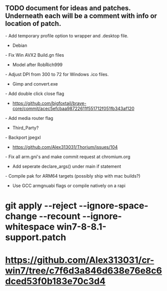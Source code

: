 ## TODO document for ideas and patches. Underneath each will be a comment with info or location of patch.

&#45; Add temporary profile option to wrapper and .desktop file.

 - Debian

&#45; Fix Win AVX2 Build.gn files

 - Model after RobRich999

&#45; Adjust DPI from 300 to 72 for Windows .ico files.

 - Gimp and convert.exe

&#45; Add double click close flag

 - https://github.com/bigfoxtail/brave-core/commit/acec5efcbaa98722611f551712f051fb343af120

&#45; Add media router flag

 - Third_Party?

&#45; Backport jpegxl

 - https://github.com/Alex313031/Thorium/issues/104

&#45; Fix all arm.gni's and make commit request at chromium.org

 - Add seperate declare_args() under main if statement

&#45; Compile pak for ARM64 targets (possibly ship with mac builds?)

 - Use GCC armgnuabi flags or compile natively on a rapi


# git apply --reject --ignore-space-change --recount --ignore-whitespace win7-8-8.1-support.patch
# https://github.com/Alex313031/cr-win7/tree/c7f6d3a846d638e76e8c6dced53f0b183e70c3d4

